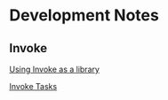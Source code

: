 # Development Notes

## Invoke

[Using Invoke as a library](http://docs.pyinvoke.org/en/1.2/concepts/library.html)

[Invoke Tasks](http://docs.pyinvoke.org/en/1.2/api/tasks.html)